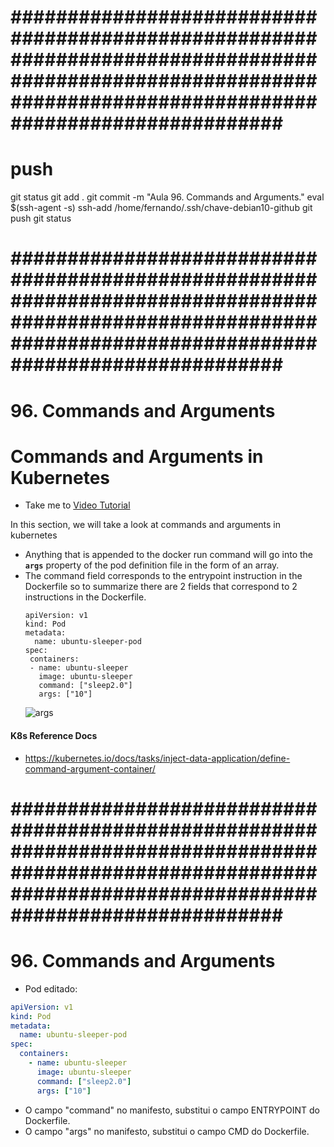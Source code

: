 


# ############################################################################################################################################################### ##############################################################################################################################################################
# ##############################################################################################################################################################
# ##############################################################################################################################################################
# push

git status
git add .
git commit -m "Aula 96. Commands and Arguments."
eval $(ssh-agent -s)
ssh-add /home/fernando/.ssh/chave-debian10-github
git push
git status




# ############################################################################################################################################################### ##############################################################################################################################################################
# ##############################################################################################################################################################
# ##############################################################################################################################################################

#  96. Commands and Arguments

# Commands and Arguments in Kubernetes
  - Take me to [Video Tutorial](https://kodekloud.com/topic/commands-and-arguments-in-kubernetes-2/)

In this section, we will take a look at commands and arguments in kubernetes

- Anything that is appended to the docker run command will go into the **`args`** property of the pod definition file in the form of an array.
- The command field corresponds to the entrypoint instruction in the Dockerfile so to summarize there are 2 fields that correspond to 2 instructions in the Dockerfile.
  ```
  apiVersion: v1
  kind: Pod
  metadata:
    name: ubuntu-sleeper-pod
  spec:
   containers:
   - name: ubuntu-sleeper
     image: ubuntu-sleeper
     command: ["sleep2.0"]
     args: ["10"]
  ```
  ![args](../../images/args.PNG)
  
#### K8s Reference Docs
- https://kubernetes.io/docs/tasks/inject-data-application/define-command-argument-container/















# ############################################################################################################################################################### ##############################################################################################################################################################
# ##############################################################################################################################################################
# ##############################################################################################################################################################

#  96. Commands and Arguments


- Pod editado:

~~~~yaml
apiVersion: v1
kind: Pod
metadata:
  name: ubuntu-sleeper-pod
spec:
  containers:
    - name: ubuntu-sleeper
      image: ubuntu-sleeper
      command: ["sleep2.0"]
      args: ["10"]
~~~~


- O campo "command" no manifesto, substitui o campo ENTRYPOINT do Dockerfile.
- O campo "args" no manifesto, substitui o campo CMD do Dockerfile.